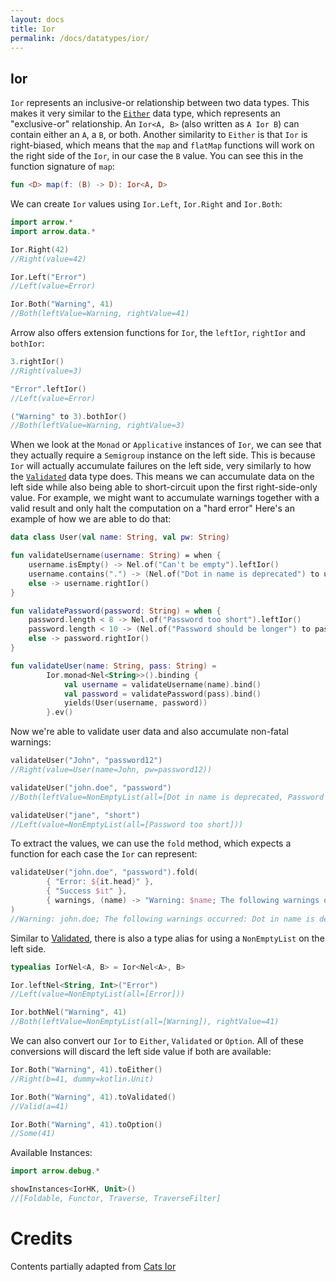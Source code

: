 ```yaml
---
layout: docs
title: Ior
permalink: /docs/datatypes/ior/
---
```


## Ior 

`Ior` represents an inclusive-or relationship between two data types.
This makes it very similar to the [`Either`](/docs/datatypes/either) data type, which represents an "exclusive-or" relationship.
An `Ior<A, B>` (also written as `A Ior B`) can contain either an `A`, a `B`, or both.
Another similarity to `Either` is that `Ior` is right-biased,
which means that the `map` and `flatMap` functions will work on the right side of the `Ior`, in our case the `B` value.
You can see this in the function signature of `map`:

```kotlin
fun <D> map(f: (B) -> D): Ior<A, D>
```

We can create `Ior` values using `Ior.Left`, `Ior.Right` and `Ior.Both`:

```kotlin
import arrow.*
import arrow.data.*

Ior.Right(42)
//Right(value=42)
```

```kotlin
Ior.Left("Error")
//Left(value=Error)
```

```kotlin
Ior.Both("Warning", 41)
//Both(leftValue=Warning, rightValue=41)
```

Arrow also offers extension functions for `Ior`, the `leftIor`, `rightIor` and `bothIor`:

```kotlin
3.rightIor()
//Right(value=3)
```

```kotlin
"Error".leftIor()
//Left(value=Error)
```

```kotlin
("Warning" to 3).bothIor()
//Both(leftValue=Warning, rightValue=3)
```


When we look at the `Monad` or `Applicative` instances of `Ior`, we can see that they actually require a `Semigroup` instance on the left side.
This is because `Ior` will actually accumulate failures on the left side, very similarly to how the [`Validated`](/docs/datatypes/validated) data type does.
This means we can accumulate data on the left side while also being able to short-circuit upon the first right-side-only value.
For example, we might want to accumulate warnings together with a valid result and only halt the computation on a "hard error"
Here's an example of how we are able to do that:

```kotlin
data class User(val name: String, val pw: String)

fun validateUsername(username: String) = when {
    username.isEmpty() -> Nel.of("Can't be empty").leftIor()
    username.contains(".") -> (Nel.of("Dot in name is deprecated") to username).bothIor()
    else -> username.rightIor()
}

fun validatePassword(password: String) = when {
    password.length < 8 -> Nel.of("Password too short").leftIor()
    password.length < 10 -> (Nel.of("Password should be longer") to password).bothIor()
    else -> password.rightIor()
}

fun validateUser(name: String, pass: String) =
        Ior.monad<Nel<String>>().binding {
            val username = validateUsername(name).bind()
            val password = validatePassword(pass).bind()
            yields(User(username, password))
        }.ev()
```

Now we're able to validate user data and also accumulate non-fatal warnings:

```kotlin
validateUser("John", "password12")
//Right(value=User(name=John, pw=password12))
```

```kotlin
validateUser("john.doe", "password")
//Both(leftValue=NonEmptyList(all=[Dot in name is deprecated, Password should be longer]), rightValue=User(name=john.doe, pw=password))
```

```kotlin
validateUser("jane", "short")
//Left(value=NonEmptyList(all=[Password too short]))
```

To extract the values, we can use the `fold` method, which expects a function for each case the `Ior` can represent:

```kotlin
validateUser("john.doe", "password").fold(
        { "Error: ${it.head}" },
        { "Success $it" },
        { warnings, (name) -> "Warning: $name; The following warnings occurred: ${warnings.show()}" }
)
//Warning: john.doe; The following warnings occurred: Dot in name is deprecated, Password should be longer
```
Similar to [Validated](/docs/datatypes/validated), there is also a type alias for using a `NonEmptyList` on the left side.

```kotlin
typealias IorNel<A, B> = Ior<Nel<A>, B>
```

```kotlin
Ior.leftNel<String, Int>("Error")
//Left(value=NonEmptyList(all=[Error]))
```

```kotlin
Ior.bothNel("Warning", 41)
//Both(leftValue=NonEmptyList(all=[Warning]), rightValue=41)
```

We can also convert our `Ior` to `Either`, `Validated` or `Option`.
All of these conversions will discard the left side value if both are available:

```kotlin
Ior.Both("Warning", 41).toEither()
//Right(b=41, dummy=kotlin.Unit)
```

```kotlin
Ior.Both("Warning", 41).toValidated()
//Valid(a=41)
```

```kotlin
Ior.Both("Warning", 41).toOption()
//Some(41)
```

Available Instances:

```kotlin
import arrow.debug.*

showInstances<IorHK, Unit>()
//[Foldable, Functor, Traverse, TraverseFilter]
```

# Credits

Contents partially adapted from [Cats Ior](https://typelevel.org/cats/datatypes/ior.html)
